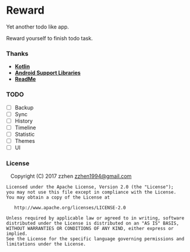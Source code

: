 # Reward

Yet another todo like app.

Reward yourself to finish todo task.

### Thanks
- [**Kotlin**](https://github.com/JetBrains/kotlin)
- [**Android Support Libraries**](https://developer.android.google.cn/index.html)
- [**ReadMe**](https://github.com:Devifish/ReadMe)


### TODO

- [ ] Backup
- [ ] Sync
- [ ] History
- [ ] Timeline
- [ ] Statistic
- [ ] Themes
- [ ] UI

### License

    Copyright (C) 2017 zzhen <zzhen1994@gmail.com>

    Licensed under the Apache License, Version 2.0 (the "License");
    you may not use this file except in compliance with the License.
    You may obtain a copy of the License at

       http://www.apache.org/licenses/LICENSE-2.0

    Unless required by applicable law or agreed to in writing, software
    distributed under the License is distributed on an "AS IS" BASIS,
    WITHOUT WARRANTIES OR CONDITIONS OF ANY KIND, either express or implied.
    See the License for the specific language governing permissions and
    limitations under the License.
